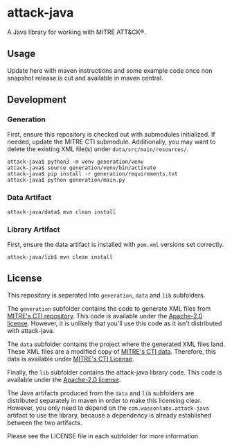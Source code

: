 # attack-java

A Java library for working with MITRE ATT&CK®.

## Usage

Update here with maven instructions and some example code once non snapshot release is cut and available in maven central.

## Development

### Generation

First, ensure this repository is checked out with submodules initialized.
If needed, update the MITRE CTI submodule.
Additionally, you may want to delete the existing XML file(s) under `data/src/main/resources/`.

```shell
attack-java$ python3 -m venv generation/venv
attack-java$ source generation/venv/bin/activate
attack-java$ pip install -r generation/requirements.txt
attack-java$ python generation/main.py
```

### Data Artifact

```shell
attack-java/data$ mvn clean install
```

### Library Artifact

First, ensure the data artifact is installed with `pom.xml` versions set correctly.

```shell
attack-java/lib$ mvn clean install
```

## License

This repository is seperated into `generation`, `data` and `lib` subfolders.

The `generation` subfolder contains the code to generate XML files from [MITRE's CTI repository](https://github.com/mitre/cti/).
This code is available under the [Apache-2.0 license](https://www.apache.org/licenses/LICENSE-2.0).
However, it is unlikely that you'll use this code as it isn't distributed with attack-java.

The `data` subfolder contains the project where the generated XML files land.
These XML files are a modified copy of [MITRE's CTI data](https://github.com/mitre/cti/).
Therefore, this data is available under [MITRE's CTI License](https://github.com/mitre/cti/blob/master/LICENSE.txt).

Finally, the `lib` subfolder contains the attack-java library code.
This code is available under the [Apache-2.0 license](https://www.apache.org/licenses/LICENSE-2.0).

The Java artifacts produced from the `data` and `lib` subfolders are distributed separately in maven in order to make this licensing clear.
However, you only need to depend on the `com.wassonlabs.attack-java` artifact to use the library, because a dependency is already established between the two artifacts.

Please see the LICENSE file in each subfolder for more information.
